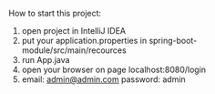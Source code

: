 How to start this project:
1) open project in IntelliJ IDEA
2) put your application.properties in spring-boot-module/src/main/recources
3) run App.java
4) open your browser on page localhost:8080/login
5) email: admin@admin.com
   password: admin